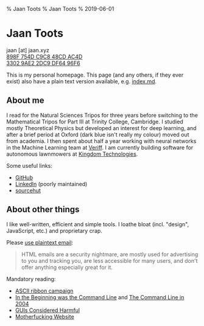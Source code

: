 % Jaan Toots
% Jaan Toots
% 2019-06-01

# Jaan Toots

jaan [at] jaan.xyz  
[898F 754D C9C8 48CD AC4D  
3302 9AE2 2DC9 DF64 96F6][]

This is my personal homepage. This page (and any others, if they ever exist)
also have a plain text version available, e.g. [index.md](index.md).

## About me

I read for the Natural Sciences Tripos for three years before switching to the
Mathematical Tripos for Part III at Trinity College, Cambridge. I studied
mostly Theoretical Physics but developed an interest for deep learning, and
after a brief period at Oxford (dark blue isn't really my colour) moved out
from academia. I then spent about half a year working with neural networks in
the Machine Learning team at [Veriff](https://veriff.me/). I am currently
building software for autonomous lawnmowers at [Kingdom
Technologies](http://kingdom.garden/).

Some useful links:

- [GitHub](https://github.com/jaantoots)
- [LinkedIn](https://www.linkedin.com/in/jaantoots/) (poorly maintained)
- [sourcehut](https://git.sr.ht/~jaan/)

## About other things

I like well-written, efficient and simple tools. I loathe bloat (incl.
"design", JavaScript, etc.) and proprietary crap.

Please [use plaintext email](https://useplaintext.email/):

> HTML emails are a security nightmare, are mostly used for advertising to you
> and tracking you, are less accessible for many users, and don't offer
> anything especially great for it.

Mandatory reading:

- [ASCII ribbon campaign](http://www.asciiribbon.org/)
- [In the Beginning was the Command Line][cli] and
  [The Command Line in 2004][cli2004]
- [GUIs Considered Harmful][guis]
- [Motherfucking Website][mfws]

[cli]: https://web.archive.org/web/20180218045352/http://www.cryptonomicon.com/beginning.html
[cli2004]: http://garote.bdmonkeys.net/commandline/index.html
[guis]: http://porkmail.org/era/unix/guis.txt
[mfws]: http://motherfuckingwebsite.com/

[898F 754D C9C8 48CD AC4D  3302 9AE2 2DC9 DF64 96F6]: 898F754DC9C848CDAC4D33029AE22DC9DF6496F6.asc
